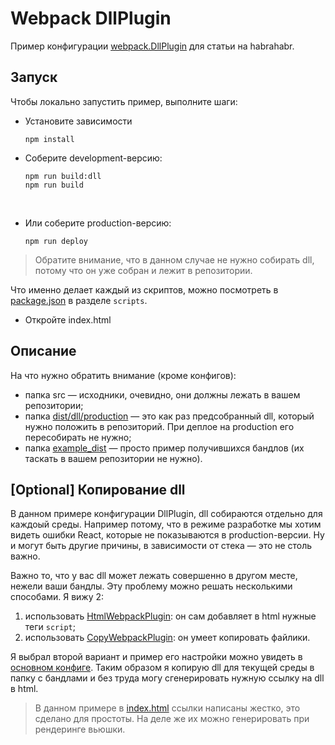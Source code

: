 # Webpack DllPlugin

Пример конфигурации [webpack.DllPlugin](https://webpack.js.org/plugins/dll-plugin/) для статьи на habrahabr.

## Запуск

Чтобы локально запустить пример, выполните шаги:

- Установите зависимости

  ```
  npm install
  ```


- Соберите development-версию:

  ```
  npm run build:dll
  npm run build
  ```

  ​

- Или соберите  production-версию:

  ````
  npm run deploy
  ````

> Обратите внимание, что в данном случае не нужно собирать dll, потому что он уже собран и лежит в репозитории.

Что именно делает каждый из скриптов, можно посмотреть в [package.json](https://github.com/vansosnin/webpack-dll-example/blob/master/package.json) в разделе `scripts`.

- Откройте index.html

## Описание

На что нужно обратить внимание (кроме конфигов):

- папка src — исходники, очевидно, они должны лежать в вашем репозитории;
- папка [dist/dll/production](https://github.com/vansosnin/webpack-dll-example/tree/master/dist/dll/production) — это как раз предсобранный dll, который нужно положить в репозиторий. При деплое на production его пересобирать не нужно;
- папка [example_dist](https://github.com/vansosnin/webpack-dll-example/tree/master/example_dist) — просто пример получившихся бандлов (их таскать в вашем репозитории не нужно).

## [Optional] Копирование dll

В данном примере конфигурации DllPlugin, dll собираются отдельно для каждоый среды. Например потому, что в режиме разработке мы хотим видеть ошибки React, которые не показываются в production-версии. Ну и могут быть другие причины, в зависимости от стека — это не столь важно.

Важно то, что у вас dll может лежать совершенно в другом месте, нежели ваши бандлы. Эту проблему можно решать несколькими способами. Я вижу 2:

1. использовать [HtmlWebpackPlugin](https://github.com/jantimon/html-webpack-plugin): он сам добавляет в html нужные теги `script`;
2. использовать [CopyWebpackPlugin](https://github.com/webpack-contrib/copy-webpack-plugin): он умеет копировать файлики.

Я выбрал второй вариант и пример его настройки можно увидеть в [основном конфиге](https://github.com/vansosnin/webpack-dll-example/blob/master/webpack.config.js). Таким образом я копирую dll для текущей среды в папку с бандлами и без труда могу сгенерировать нужную ссылку на dll в html.

> В данном примере в [index.html](https://github.com/vansosnin/webpack-dll-example/blob/master/index.html) ссылки написаны жестко, это сделано для простоты. На деле же их можно генерировать при рендеринге вьюшки.


